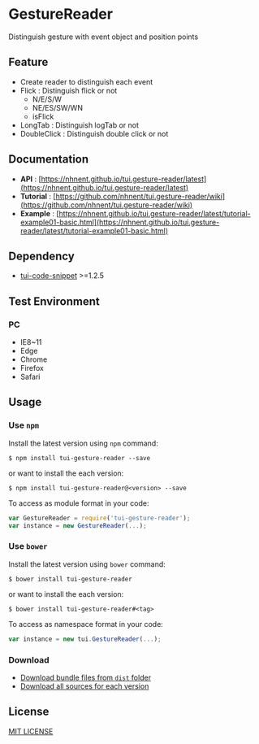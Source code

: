 # GestureReader
Distinguish gesture with event object and position points

## Feature
* Create reader to distinguish each event
* Flick : Distinguish flick or not
	* N/E/S/W
	* NE/ES/SW/WN
	* isFlick
* LongTab : Distinguish logTab or not
* DoubleClick : Distinguish double click or not

## Documentation
* **API** : [https://nhnent.github.io/tui.gesture-reader/latest](https://nhnent.github.io/tui.gesture-reader/latest)
* **Tutorial** : [https://github.com/nhnent/tui.gesture-reader/wiki](https://github.com/nhnent/tui.gesture-reader/wiki)
* **Example** :
[https://nhnent.github.io/tui.gesture-reader/latest/tutorial-example01-basic.html](https://nhnent.github.io/tui.gesture-reader/latest/tutorial-example01-basic.html)

## Dependency
* [tui-code-snippet](https://github.com/nhnent/tui.code-snippet) >=1.2.5

## Test Environment
### PC
* IE8~11
* Edge
* Chrome
* Firefox
* Safari

## Usage
### Use `npm`

Install the latest version using `npm` command:

```
$ npm install tui-gesture-reader --save
```

or want to install the each version:

```
$ npm install tui-gesture-reader@<version> --save
```

To access as module format in your code:

```javascript
var GestureReader = require('tui-gesture-reader');
var instance = new GestureReader(...);
```

### Use `bower`
Install the latest version using `bower` command:

```
$ bower install tui-gesture-reader
```

or want to install the each version:

```
$ bower install tui-gesture-reader#<tag>
```

To access as namespace format in your code:

```javascript
var instance = new tui.GestureReader(...);
```

### Download
* [Download bundle files from `dist` folder](https://github.com/nhnent/tui.gesture-reader/tree/production/dist)
* [Download all sources for each version](https://github.com/nhnent/tui.gesture-reader/releases)

## License
[MIT LICENSE](https://github.com/nhnent/tui.gesture-reader/blob/master/LICENSE)
